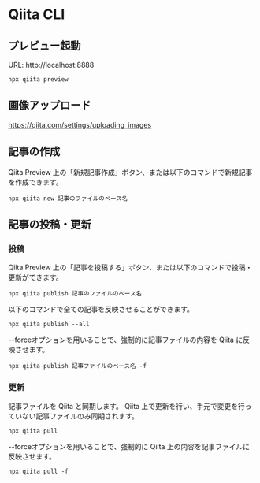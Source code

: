 # Qiita CLI
## プレビュー起動
URL: http://localhost:8888
```shell
npx qiita preview
```

## 画像アップロード
https://qiita.com/settings/uploading_images

## 記事の作成
Qiita Preview 上の「新規記事作成」ボタン、または以下のコマンドで新規記事を作成できます。
```shell
npx qiita new 記事のファイルのベース名
```

## 記事の投稿・更新
### 投稿
Qiita Preview 上の「記事を投稿する」ボタン、または以下のコマンドで投稿・更新ができます。
```shell
npx qiita publish 記事のファイルのベース名
```

以下のコマンドで全ての記事を反映させることができます。
```shell
npx qiita publish --all
```

--forceオプションを用いることで、強制的に記事ファイルの内容を Qiita に反映させます。
```shell
npx qiita publish 記事ファイルのベース名 -f
```

### 更新
記事ファイルを Qiita と同期します。 Qiita 上で更新を行い、手元で変更を行っていない記事ファイルのみ同期されます。

```shell
npx qiita pull
```

--forceオプションを用いることで、強制的に Qiita 上の内容を記事ファイルに反映させます。
```shell
npx qiita pull -f
```